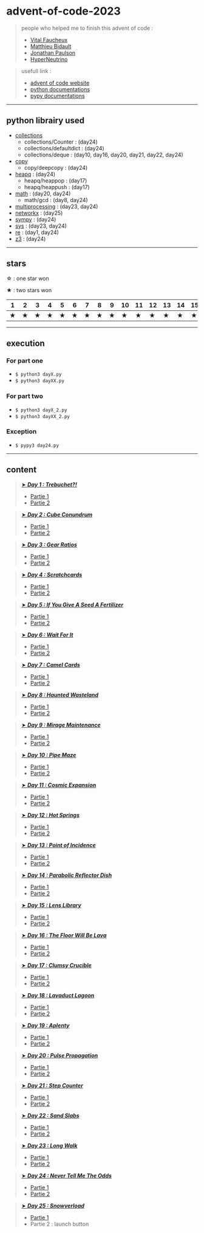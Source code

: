 # advent-of-code-2023

> people who helped me to finish this advent of code :
>
>- [Vital Faucheux](https://github.com/vitalfocheux)
>- [Matthieu Bidault](https://github.com/mbido)
>- [Jonathan Paulson](https://www.youtube.com/@jonathanpaulson5053)
>- [HyperNeutrino](https://www.youtube.com/@hyper-neutrino)
>
<!--  -->
> usefull link :
>
>- [advent of code website](https://adventofcode.com/)
>- [python documentations](https://docs.python.org/3/)
>- [pypy documentations](https://doc.pypy.org/en/default/)
>

---

## python librairy used

- [collections](https://docs.python.org/fr/3/library/collections.html)
  - collections/Counter : (day24)
  - collections/defaultdict : (day24)
  - collections/deque : (day10, day16, day20, day21, day22, day24)
- [copy](https://docs.python.org/fr/3/library/copy.html)
  - copy/deepcopy : (day24)
- [heapq](https://docs.python.org/3/library/heapq.html)  : (day24)
  - heapq/heappop : (day17)
  - heapq/heappush : (day17)
- [math](https://docs.python.org/3/library/math.html)  : (day20, day24)
  - math/gcd : (day8, day24)
- [multiprocessing](https://docs.python.org/3/library/multiprocessing.html) : (day23, day24)
- [networkx](https://networkx.org/) : (day25)
- [sympy](https://www.sympy.org/en/index.html) : (day24)
- [sys](https://docs.python.org/3/library/sys.html) :  (day23, day24)
- [re](https://docs.python.org/fr/3/library/re.html) : (day1, day24)
- [z3](https://pypi.org/project/z3-solver/) : (day24)

---

## stars

☆ : one star won

★ : two stars won

|1|2|3|4|5|6|7|8|9|10|11|12|13|14|15|16|17|18|19|20|21|22|23|24|25|
|---|---|---|---|---|---|---|---|---|---|---|---|---|---|---|---|---|---|---|---|---|---|---|---|---|
|★|★|★|★|★|★|★|★|★|★|★|★|★|★|★|★|★|★|★|★|★|★|★|★|★|

---

## execution

### For part one

- `$ python3 dayX.py`
- `$ python3 dayXX.py`

### For part two

- `$ python3 dayX_2.py`
- `$ python3 dayXX_2.py`

### Exception

- `$ pypy3 day24.py`

---

## content

> [➤ ***Day 1 : Trebuchet?!***](https://adventofcode.com/2023/day/1)
>
> - [Partie 1](./day-01/day1.py)
> - [Partie 2](./day-01/day1_2.py)
>
<!---->
> [➤ ***Day 2 : Cube Conundrum***](https://adventofcode.com/2023/day/2)
>
> - [Partie 1](./day-02/day2.py)
> - [Partie 2](./day-02/day2_2.py)
>
<!---->
> [➤ ***Day 3 : Gear Ratios***](https://adventofcode.com/2023/day/3)
>
> - [Partie 1](./day-03/day3.py)
> - [Partie 2](./day-03/day3_2.py)
>
<!---->
> [➤ ***Day 4 : Scratchcards***](https://adventofcode.com/2023/day/4)
>
> - [Partie 1](./day-04/day4.py)
> - [Partie 2](./day-04/day4_2.py)
>
<!---->
> [➤ ***Day 5 : If You Give A Seed A Fertilizer***](https://adventofcode.com/2023/day/5)
>
> - [Partie 1](./day-05/day5.py)
> - [Partie 2](./day-05/day5_2.py)
>
<!---->
> [➤ ***Day 6 : Wait For It***](https://adventofcode.com/2023/day/6)
>
> - [Partie 1](./day-06/day6.py)
> - [Partie 2](./day-06/day6_2.py)
>
<!---->
> [➤ ***Day 7 : Camel Cards***](https://adventofcode.com/2023/day/7)
>
> - [Partie 1](./day-07/day7.py)
> - [Partie 2](./day-07/day7_2.py)
>
<!---->
> [➤ ***Day 8 : Haunted Wasteland***](https://adventofcode.com/2023/day/8)
>
> - [Partie 1](./day-08/day8.py)
> - [Partie 2](./day-08/day8_2.py)
>
<!---->
> [➤ ***Day 9 : Mirage Maintenance***](https://adventofcode.com/2023/day/9)
>
> - [Partie 1](./day-09/day9.py)
> - [Partie 2](./day-09/day9_2.py)
>
<!--  -->
> [➤ ***Day 10 : Pipe Maze***](https://adventofcode.com/2023/day/10)
>
> - [Partie 1](./day-10/day10.py)
> - [Partie 2](./day-10/day10_2.py)
>
<!--  -->
> [➤ ***Day 11 : Cosmic Expansion***](https://adventofcode.com/2023/day/11)
>
> - [Partie 1](./day-11/day11.py)
> - [Partie 2](./day-11/day11_2.py)
>
<!--  -->
> [➤ ***Day 12 : Hot Springs***](https://adventofcode.com/2023/day/12)
>
> - [Partie 1](./day-12/day12.py)
> - [Partie 2](./day-12/day12_2.py)
>
<!--  -->
> [➤ ***Day 13 : Point of Incidence***](https://adventofcode.com/2023/day/13)
>
> - [Partie 1](./day-13/day13.py)
> - [Partie 2](./day-13/day13_2.py)
>
<!--  -->
> [➤ ***Day 14 : Parabolic Reflector Dish***](https://adventofcode.com/2023/day/14)
>
> - [Partie 1](./day-14/day14.py)
> - [Partie 2](./day-14/day14_2.py)
>
<!--  -->
> [➤ ***Day 15 : Lens Library***](https://adventofcode.com/2023/day/15)
>
> - [Partie 1](./day-15/day15.py)
> - [Partie 2](./day-15/day15_2.py)
>
<!--  -->
> [➤ ***Day 16 : The Floor Will Be Lava***](https://adventofcode.com/2023/day/16)
>
> - [Partie 1](./day-16/day16.py)
> - [Partie 2](./day-16/day16_2.py)
>
<!--  -->
> [➤ ***Day 17 : Clumsy Crucible***](https://adventofcode.com/2023/day/17)
>
> - [Partie 1](./day-17/day17.py)
> - [Partie 2](./day-17/day17_2.py)
>
<!--  -->
> [➤ ***Day 18 : Lavaduct Lagoon***](https://adventofcode.com/2023/day/18)
>
> - [Partie 1](./day-18/day18.py)
> - [Partie 2](./day-18/day18_2.py)
>
<!--  -->
> [➤ ***Day 19 : Aplenty***](https://adventofcode.com/2023/day/19)
>
> - [Partie 1](./day-19/day19.py)
> - [Partie 2](./day-19/day19_2.py)
>
<!--  -->
> [➤ ***Day 20 : Pulse Propagation***](https://adventofcode.com/2023/day/20)
>
> - [Partie 1](./day-20/day20.py)
> - [Partie 2](./day-20/day20_2.py)
>
<!--  -->
> [➤ ***Day 21 : Step Counter***](https://adventofcode.com/2023/day/21)
>
> - [Partie 1](./day-21/day21.py)
> - [Partie 2](./day-21/day21_2.py)
>
<!--  -->
> [➤ ***Day 22 : Sand Slabs***](https://adventofcode.com/2023/day/22)
>
> - [Partie 1](./day-22/day22.py)
> - [Partie 2](./day-22/day22_2.py)
>
<!--  -->
> [➤ ***Day 23 : Long Walk***](https://adventofcode.com/2023/day/23)
>
> - [Partie 1](./day-23/day23.py)
> - [Partie 2](./day-23/day23_2.py)
>
<!--  -->
> [➤ ***Day 24 : Never Tell Me The Odds***](https://adventofcode.com/2023/day/24)
>
> - [Partie 1](./day-24/day24.py)
> - [Partie 2](./day-24/day24_2.py)
>
<!--  -->
> [➤ ***Day 25 : Snowverload***](https://adventofcode.com/2023/day/25)
>
> - [Partie 1](./day-25/day25.py)
> - Partie 2 : launch button
>
